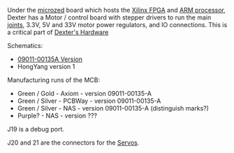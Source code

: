 Under the [microzed](MicroZed) board which hosts the [Xilinx FPGA](Gateware) and [ARM processor](Firmware), Dexter has a Motor / control board with stepper drivers to run the main [joints](Joints), 3.3V, 5V and 33V motor power regulators, and IO connections. This is a critical part of [Dexter's Hardware](Hardware)

Schematics:
- [09011-00135A Version](https://github.com/HaddingtonDynamics/Dexter/blob/master/Hardware/09011-00135-A.PDF)
- HongYang version 1

Manufacturing runs of the MCB:
- Green / Gold - Axiom - version 09011-00135-A
- Green / Silver - PCBWay - version 09011-00135-A
- Green / Silver - NAS - version 09011-00135-A (distinguish marks?)
- Purple? - NAS - version ???

J19 is a debug port.

J20 and 21 are the connectors for the [Servos](End-Effector-Servos).
